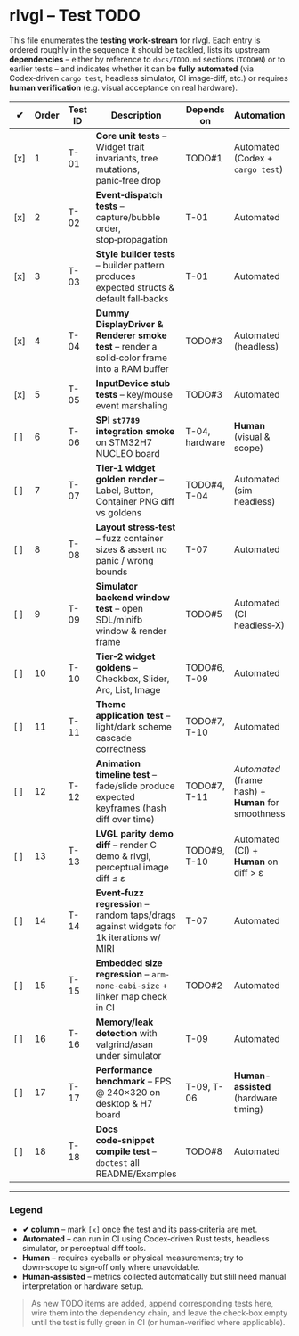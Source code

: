 # rlvgl – Test TODO

This file enumerates the **testing work‑stream** for rlvgl.  Each entry is ordered roughly in the sequence it should be tackled, lists its upstream **dependencies** ­– either by reference to `docs/TODO.md` sections (`TODO#N`) or to earlier tests – and indicates whether it can be **fully automated** (via Codex‑driven `cargo test`, headless simulator, CI image‑diff, etc.) or requires **human verification** (e.g. visual acceptance on real hardware).

| ✔ | Order | Test ID | Description | Depends on | Automation |
|---|-------|---------|-------------|-----------|------------|
| [x] | 1 | T-01 | **Core unit tests** – Widget trait invariants, tree mutations, panic‑free drop | TODO#1 | Automated (Codex + `cargo test`) |
| [x] | 2 | T-02 | **Event‑dispatch tests** – capture/bubble order, stop‑propagation | T-01 | Automated |
| [x] | 3 | T-03 | **Style builder tests** – builder pattern produces expected structs & default fall‑backs | T-01 | Automated |
| [x] | 4 | T-04 | **Dummy DisplayDriver & Renderer smoke test** – render a solid‑color frame into a RAM buffer | TODO#3 | Automated (headless) |
| [x] | 5 | T-05 | **InputDevice stub tests** – key/mouse event marshaling | TODO#3 | Automated |
| [ ] | 6 | T-06 | **SPI `st7789` integration smoke** on STM32H7 NUCLEO board | T-04, hardware | **Human** (visual & scope) |
| [ ] | 7 | T-07 | **Tier‑1 widget golden render** – Label, Button, Container PNG diff vs goldens | TODO#4, T-04 | Automated (sim headless) |
| [ ] | 8 | T-08 | **Layout stress‑test** – fuzz container sizes & assert no panic / wrong bounds | T-07 | Automated |
| [ ] | 9 | T-09 | **Simulator backend window test** – open SDL/minifb window & render frame | TODO#5 | Automated (CI headless‑X) |
| [ ] | 10 | T-10 | **Tier‑2 widget goldens** – Checkbox, Slider, Arc, List, Image | TODO#6, T-09 | Automated |
| [ ] | 11 | T-11 | **Theme application test** – light/dark scheme cascade correctness | TODO#7, T-10 | Automated |
| [ ] | 12 | T-12 | **Animation timeline test** – fade/slide produce expected keyframes (hash diff over time) | TODO#7, T-11 | *Automated* (frame hash) + **Human** for smoothness |
| [ ] | 13 | T-13 | **LVGL parity demo diff** – render C demo & rlvgl, perceptual image diff ≤ ε | TODO#9, T-10 | Automated (CI) + **Human** on diff > ε |
| [ ] | 14 | T-14 | **Event‑fuzz regression** – random taps/drags against widgets for 1k iterations w/ MIRI | T-07 | Automated |
| [ ] | 15 | T-15 | **Embedded size regression** – `arm-none-eabi-size` + linker map check in CI | TODO#2 | Automated |
| [ ] | 16 | T-16 | **Memory/leak detection** with valgrind/asan under simulator | T-09 | Automated |
| [ ] | 17 | T-17 | **Performance benchmark** – FPS @ 240×320 on desktop & H7 board | T-09, T-06 | **Human-assisted** (hardware timing) |
| [ ] | 18 | T-18 | **Docs code‑snippet compile test** – `doctest` all README/Examples | TODO#8 | Automated |

---

### Legend
- **✔ column** – mark `[x]` once the test and its pass‑criteria are met.
- **Automated** – can run in CI using Codex‑driven Rust tests, headless simulator, or perceptual diff tools.
- **Human** – requires eyeballs or physical measurements; try to down‑scope to sign‑off only where unavoidable.
- **Human‑assisted** – metrics collected automatically but still need manual interpretation or hardware setup.

> As new TODO items are added, append corresponding tests here, wire them into the dependency chain, and leave the check‑box empty until the test is fully green in CI (or human‑verified where applicable).

